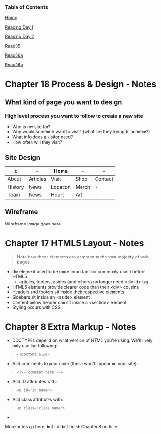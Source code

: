 ### Table of Contents

[Home](README.md)

[Reading Day 1](read02.md)

[Reading Day 2](day2.md)

[Read05](read05.md)

[Read06a](read06a.md)

[Read06b](read06b.md)

# Chapter 18 Process & Design - Notes

## What kind of page you want to design

### High level process you want to follow to create a new site

- Who is my site for?
- Why would someone want to visit? (what are they trying to achieve?)
- What info does a visitor need?
- How often will they visit?

## Site Design

x | - | Home | - | -
------------- | ------------- | -------------| -------------| -------------
About | Articles | Visit | Shop | Contact
History | News | Location | Merch | -
Team | News | Hours | Art | -

## Wireframe

Wireframe image goes here

# Chapter 17 HTML5 Layout - Notes

> Note how these elements are common to the vast majority of web pages

- div element used to be more important (or commonly used) before HTML5
  - articles, footers, asides (and others) no longer need \<div id\> tag
- HTML5 elements provide clearer code than their \<div\> cousins
- Headers and footers sit inside their respective elements
- Sidebars sit inside an \<aside\> element
- Content below header can sit inside a \<section\> element
- Styling occurs with CSS

# Chapter 8 Extra Markup - Notes

- DOCTYPEs depend on what version of HTML you're using. We'll likely only use the following:
> `<!DOCTYPE html>`

- Add comments to your code (these won't appear on your site):
> `<!-- comment here -->` 

- Add ID attributes with:
> `<p id="id name">`

- Add class attributes with:
> `<p class="class name">`

- 

More notes go here, but I didn't finish Chapter 8 on time